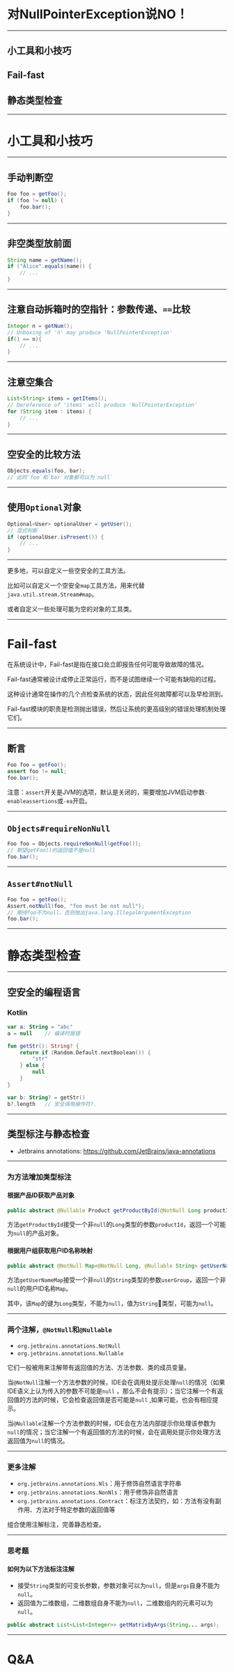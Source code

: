 # 对NullPointerException说NO！

---

## 小工具和小技巧
## Fail-fast
## 静态类型检查

---

# 小工具和小技巧

---

## 手动判断空

```java
Foo foo = getFoo();
if (foo != null) {
    foo.bar();
}
```

---

## 非空类型放前面

```java
String name = getName();
if ("Alice".equals(name)) {
    // ...
}
```

---

## 注意自动拆箱时的空指针：参数传递、`==`比较

```java
Integer n = getNum();
// Unboxing of 'n' may produce 'NullPointerException' 
if(1 == n){
    // ...
}
```

---

## 注意空集合

```java
List<String> items = getItems();
// Dereference of 'items' will produce 'NullPointerException' 
for (String item : items) {
    // ...
}
```

---

## 空安全的比较方法

```java
Objects.equals(foo, bar);
// 此时`foo`和`bar`对象都可以为`null`
```

---

## 使用`Optional`对象

```java
Optional<User> optionalUser = getUser();
// 显式判断
if (optionalUser.isPresent()) {
    // ...
}
```

---

更多地，可以自定义一些空安全的工具方法。

比如可以自定义一个空安全`map`工具方法，用来代替`java.util.stream.Stream#map`。

或者自定义一些处理可能为空的对象的工具类。

---

# Fail-fast

在系统设计中，Fail-fast是指在接口处立即报告任何可能导致故障的情况。

Fail-fast通常被设计成停止正常运行，而不是试图继续一个可能有缺陷的过程。

这种设计通常在操作的几个点检查系统的状态，因此任何故障都可以及早检测到。

Fail-fast模块的职责是检测抛出错误，然后让系统的更高级别的错误处理机制处理它们。

---

## 断言

```java
Foo foo = getFoo();
assert foo != null;
foo.bar();
```

注意：`assert`开关是JVM的选项，默认是关闭的，需要增加JVM启动参数`-enableassertions`或`-ea`开启。

---

## `Objects#requireNonNull`

```java
Foo foo = Objects.requireNonNull(getFoo());
// 期望getFoo()的返回值不是null
foo.bar();
```

---

## `Assert#notNull`

```java
Foo foo = getFoo();
Assert.notNull(foo, "foo must be not null");
// 期待foo不为null，否则抛出java.lang.IllegalArgumentException
foo.bar();
```

---

# 静态类型检查

---

## 空安全的编程语言

### Kotlin

```kotlin
var a: String = "abc"
a = null    // 编译时报错

fun getStr(): String? {
    return if (Random.Default.nextBoolean()) {
        "str"
    } else {
        null
    }
}

var b: String? = getStr()
b?.length   // 安全调用操作符?.
```

---

## 类型标注与静态检查

- Jetbrains annotations: https://github.com/JetBrains/java-annotations

---

### 为方法增加类型标注

#### 根据产品ID获取产品对象

```java
public abstract @Nullable Product getProductById(@NotNull Long productId);
```

方法`getProductById`接受一个非`null`的`Long`类型的参数`productId`，返回一个可能为`null`的产品对象。

#### 根据用户组获取用户ID名称映射

```java
public abstract @NotNull Map<@NotNull Long, @Nullable String> getUserNameMap(@NotNull String userGroup);
```

方法`getUserNameMap`接受一个非`null`的`String`类型的参数`userGroup`，返回一个非`null`的用户ID名称`Map`。

其中，该`Map`的键为`Long`类型，不能为`null`，值为`String`类型，可能为`null`。

---

### 两个注解，`@NotNull`和`@Nullable`

- `org.jetbrains.annotations.NotNull`
- `org.jetbrains.annotations.Nullable`

它们一般被用来注解带有返回值的方法、方法参数、类的成员变量。

当`@NotNull`注解一个方法参数的时候，IDE会在调用处提示处理`null`的情况（如果IDE语义上认为传入的参数不可能是`null` ，那么不会有提示）；当它注解一个有返回值的方法的时候，它会检查返回值是否可能是`null` ,如果可能，也会有相应提示。

当`@Nullable`注解一个方法参数的时候，IDE会在方法内部提示你处理该参数为`null`的情况；当它注解一个有返回值的方法的时候，会在调用处提示你处理方法返回值为`null`的情况。

---

### 更多注解

- `org.jetbrains.annotations.Nls`：用于修饰自然语言字符串
- `org.jetbrains.annotations.NonNls`：用于修饰非自然语言
- `org.jetbrains.annotations.Contract`：标注方法契约，如：方法有没有副作用、方法对于特定参数的返回值等

组合使用注解标注，完善静态检查。

---

### 思考题

#### 如何为以下方法标注注解

- 接受`String`类型的可变长参数，参数对象可以为`null`，但是`args`自身不能为`null`。
- 返回值为二维数组，二维数组自身不能为`null`，二维数组内的元素可以为`null`。

```java
public abstract List<List<Integer>> getMatrixByArgs(String... args);
```

---

# Q&A